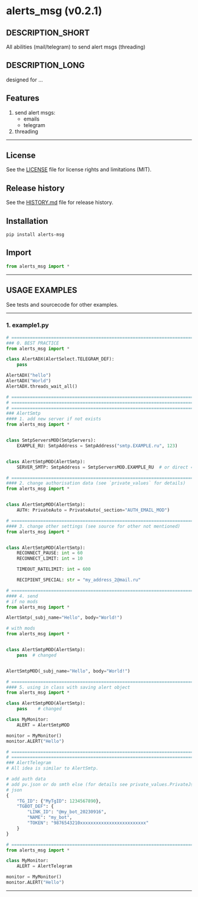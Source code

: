 # alerts_msg (v0.2.1)

## DESCRIPTION_SHORT
All abilities (mail/telegram) to send alert msgs (threading)

## DESCRIPTION_LONG
designed for ...


## Features
1. send alert msgs:  
	- emails  
	- telegram  
2. threading  


********************************************************************************
## License
See the [LICENSE](LICENSE) file for license rights and limitations (MIT).


## Release history
See the [HISTORY.md](HISTORY.md) file for release history.


## Installation
```commandline
pip install alerts-msg
```


## Import
```python
from alerts_msg import *
```


********************************************************************************
## USAGE EXAMPLES
See tests and sourcecode for other examples.

------------------------------
### 1. example1.py
```python
# =========================================================================================
### 0. BEST PRACTICE
from alerts_msg import *

class AlertADX(AlertSelect.TELEGRAM_DEF):
    pass

AlertADX("hello")
AlertADX("World")
AlertADX.threads_wait_all()

# =========================================================================================
# =========================================================================================
# =========================================================================================
### AlertSmtp
#### 1. add new server if not exists
from alerts_msg import *


class SmtpServersMOD(SmtpServers):
    EXAMPLE_RU: SmtpAddress = SmtpAddress("smtp.EXAMPLE.ru", 123)


class AlertSmtpMOD(AlertSmtp):
    SERVER_SMTP: SmtpAddress = SmtpServersMOD.EXAMPLE_RU  # or direct =SmtpAddress("smtp.EXAMPLE.ru", 123)

# =========================================================================================
#### 2. change authorisation data (see `private_values` for details)
from alerts_msg import *


class AlertSmtpMOD(AlertSmtp):
    AUTH: PrivateAuto = PrivateAuto(_section="AUTH_EMAIL_MOD")

# =========================================================================================
#### 3. change other settings (see source for other not mentioned)
from alerts_msg import *


class AlertSmtpMOD(AlertSmtp):
    RECONNECT_PAUSE: int = 60
    RECONNECT_LIMIT: int = 10

    TIMEOUT_RATELIMIT: int = 600

    RECIPIENT_SPECIAL: str = "my_address_2@mail.ru"

# =========================================================================================
#### 4. send
# if no mods
from alerts_msg import *

AlertSmtp(_subj_name="Hello", body="World!")

# with mods
from alerts_msg import *


class AlertSmtpMOD(AlertSmtp):
    pass  # changed


AlertSmtpMOD(_subj_name="Hello", body="World!")

# =========================================================================================
#### 5. using in class with saving alert object
from alerts_msg import *

class AlertSmtpMOD(AlertSmtp):
    pass    # changed

class MyMonitor:
    ALERT = AlertSmtpMOD

monitor = MyMonitor()
monitor.ALERT("Hello")

# =========================================================================================
# =========================================================================================
### AlertTelegram
# All idea is similar to AlertSmtp.

# add auth data
# add pv.json or do smth else (for details see private_values.PrivateJsonTgBotAddress)
# json
{
    "TG_ID": {"MyTgID": 1234567890},
    "TGBOT_DEF": {
        "LINK_ID": "@my_bot_20230916",
        "NAME": "my_bot",
        "TOKEN": "9876543210xxxxxxxxxxxxxxxxxxxxxxxxx"
    }
}

# =========================================================================================
from alerts_msg import *

class MyMonitor:
    ALERT = AlertTelegram

monitor = MyMonitor()
monitor.ALERT("Hello")
```

********************************************************************************
